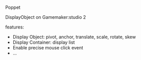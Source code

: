 Poppet

DisplayObject on Gamemaker:studio 2

features:
- Display Object: pivot, anchor, translate, scale, rotate, skew
- Display Container: display list
- Enable precise mouse click event
- ...